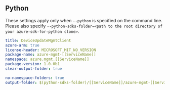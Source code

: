 ## Python

These settings apply only when `--python` is specified on the command line.
Please also specify `--python-sdks-folder=<path to the root directory of your azure-sdk-for-python clone>`.

``` yaml $(python)
title: DeviceUpdateMgmtClient
azure-arm: true
license-header: MICROSOFT_MIT_NO_VERSION
package-name: azure-mgmt-[[ServiceName]]
namespace: azure.mgmt.[[ServiceName]]
package-version: 1.0.0b1
clear-output-folder: true
```

``` yaml $(python)
no-namespace-folders: true
output-folder: $(python-sdks-folder)/[[ServiceName]]/azure-mgmt-[[ServiceName]]/azure/mgmt/[[ServiceName]]
```
